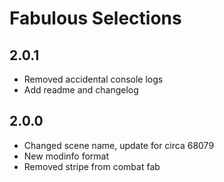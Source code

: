 # Fabulous Selections

## 2.0.1

- Removed accidental console logs
- Add readme and changelog

## 2.0.0

- Changed scene name, update for circa 68079
- New modinfo format
- Removed stripe from combat fab

